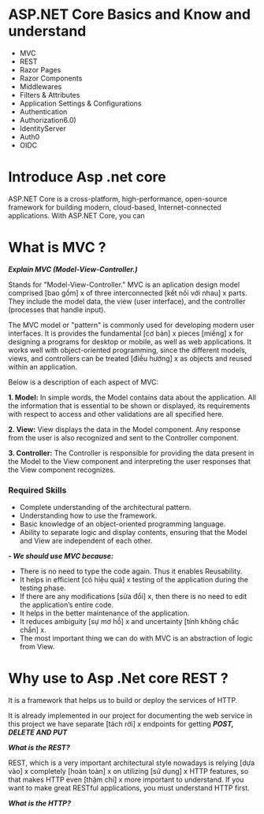 

 
# ASP.NET Core Basics and Know and understand
-  MVC
-  REST
-  Razor Pages
-  Razor Components
-  Middlewares
-  Filters & Attributes
-  Application Settings & Configurations
-  Authentication
-  Authorization6.0)
-  IdentityServer
-  Auth0
-  OIDC

# Introduce Asp .net core
 ASP.NET Core is a cross-platform, high-performance, open-source framework for building modern, cloud-based, Internet-connected applications. With ASP.NET Core, you can

# What is MVC ?
***Explain MVC (Model-View-Controller.)***

Stands for "Model-View-Controller." MVC is an  aplication  design model  comprised  [bao gồm]  x  of three  interconnected  [kết nối với nhau]  x  parts. They include the model data, the view (user interface), and the controller (processes  that handle input).

The MVC model or "pattern" is commonly used for developing modern user interfaces. It is provides the fundamental [cơ bản] x pieces [miếng] x for designing a  programs for  desktop  or  mobile, as well as web applications. It works well with object-oriented programming, since the different models, views, and controllers can be treated [điều hướng] x as objects and reused within an application.

Below is a description of each aspect of MVC:

**1. Model:** In simple words, the Model contains data about the application. All the information that is essential to be shown or displayed, its requirements with respect to access and other validations are all specified here.

**2. View:** View displays the data in the Model component. Any response from the user is also recognized and sent to the Controller component.

**3. Controller:** The Controller is responsible for providing the data present in the Model to the View component and interpreting the user responses that the View component recognizes.

### Required Skills
-   Complete understanding of the architectural pattern.
-   Understanding how to use the framework.
-   Basic knowledge of an object-oriented programming language.
-   Ability to separate logic and display contents, ensuring that the Model and View are independent of each other.

***- We should use MVC because:***

-   There is no need to type the code again. Thus it enables Reusability.
-   It helps in efficient [có hiệu quả] x testing of the application during the testing phase.
-   If there are any modifications [sửa đổi] x, then there is no need to edit the application’s entire code.
-   It helps in the better maintenance of the application.
-   It reduces ambiguity [sự mơ hồ] x and uncertainty [tính không chắc chắn] x.
-   The most important thing we can do with MVC is an abstraction of logic from View.
# Why use to Asp .Net core REST ?
It is a framework that helps us to build or deploy the services of HTTP.

It is already implemented in our project for documenting the web service in this project we have separate  [tách rời]  x endpoints for getting ***POST, DELETE AND PUT***

***What is the REST?***

REST, which is a very important architectural style nowadays is relying [dựa vào] x completely [hoàn toàn] x on utilizing [sử dụng] x HTTP features, so that makes HTTP even [thậm chí] x more important to understand. If you want to make great RESTful applications, you must understand HTTP first.

***What is the HTTP?***
